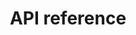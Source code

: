 ---
pcx_content_type: navigation
title: API reference
external_link: https://api.cloudflare.com/#radar-netflows-properties
weight: 7
_build:
  publishResources: false
  render: never
---